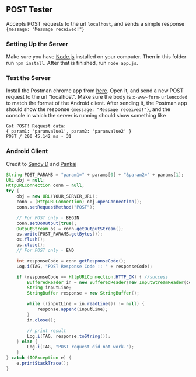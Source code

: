 POST Tester
------------

Accepts POST requests to the url `localhost`, and sends a simple response `{message: "Message received!"}`

### Setting Up the Server

Make sure you have [Node.js](https://nodejs.org/) installed on your computer. Then in this folder run `npm install`. After that is finished, run `node app.js`.

### Test the Server

Install the Postman chrome app from [here](https://chrome.google.com/webstore/detail/postman/fhbjgbiflinjbdggehcddcbncdddomop).
Open it, and send a new POST request to the url "localhost". Make sure the body is `x-www-form-urlencoded` to match the format of the Android client.
After sending it, the Postman app should show the response `{message: "Message received!"}`, and the console in which the server is running should show something like

	Got POST! Request data:
	{ param1: 'paramvalue1', param2: 'paramvalue2' }
	POST / 200 45.142 ms - 31

### Android Client

Credit to [Sandy D](http://stackoverflow.com/a/31065964/1852456) and [Pankaj](http://www.journaldev.com/7148/java-httpurlconnection-example-to-send-http-getpost-requests)

```java
String POST_PARAMS = "param1=" + params[0] + "&param2=" + params[1];
URL obj = null;
HttpURLConnection conn = null;
try {
	obj = new URL(YOUR_SERVER_URL);
	conn = (HttpURLConnection) obj.openConnection();
	conn.setRequestMethod("POST");

	// For POST only - BEGIN
	conn.setDoOutput(true);
	OutputStream os = conn.getOutputStream();
	os.write(POST_PARAMS.getBytes()); 
	os.flush();
	os.close();
	// For POST only - END

	int responseCode = conn.getResponseCode();
	Log.i(TAG, "POST Response Code :: " + responseCode);

	if (responseCode == HttpURLConnection.HTTP_OK) { //success
		BufferedReader in = new BufferedReader(new InputStreamReader(conn.getInputStream()));
		String inputLine;
		StringBuffer response = new StringBuffer();

		while ((inputLine = in.readLine()) != null) {
			response.append(inputLine);
		}
		in.close();

		// print result
		Log.i(TAG, response.toString());
	} else {
		Log.i(TAG, "POST request did not work.");
	}
} catch (IOException e) {
	e.printStackTrace();
}
```
